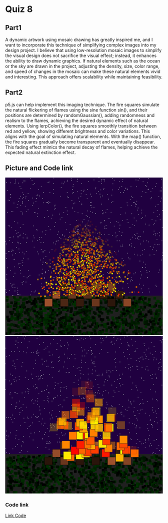 # Quiz 8
## Part1
A dynamic artwork using mosaic drawing has greatly inspired me, and I want to incorporate this technique of simplifying complex images into my design project. I believe that using low-resolution mosaic images to simplify the visual design does not sacrifice the visual effect; instead, it enhances the ability to draw dynamic graphics. If natural elements such as the ocean or the sky are drawn in the project, adjusting the density, size, color range, and speed of changes in the mosaic can make these natural elements vivid and interesting. This approach offers scalability while maintaining feasibility.
## Part2
p5.js can help implement this imaging technique. The fire squares simulate the natural flickering of flames using the sine function sin(), and their positions are determined by randomGaussian(), adding randomness and realism to the flames, achieving the desired dynamic effect of natural elements. Using lerpColor(), the fire squares smoothly transition between red and yellow, showing different brightness and color variations. This aligns with the goal of simulating natural elements. With the map() function, the fire squares gradually become transparent and eventually disappear. This fading effect mimics the natural decay of flames, helping achieve the expected natural extinction effect.
## Picture and Code link
![image](readmeImages/Picture1.png)
![image](readmeImages/Picture2.png)
### Code link
[Link Code](https://happycoding.io/tutorials/p5js/creating-classes/campfire)